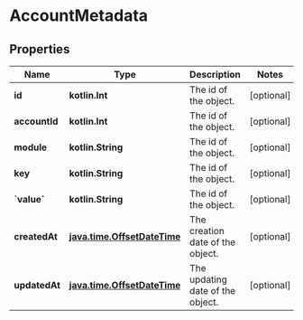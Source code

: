 
# AccountMetadata

## Properties
Name | Type | Description | Notes
------------ | ------------- | ------------- | -------------
**id** | **kotlin.Int** | The id of the object. |  [optional]
**accountId** | **kotlin.Int** | The id of the object. |  [optional]
**module** | **kotlin.String** | The id of the object. |  [optional]
**key** | **kotlin.String** | The id of the object. |  [optional]
**&#x60;value&#x60;** | **kotlin.String** | The id of the object. |  [optional]
**createdAt** | [**java.time.OffsetDateTime**](java.time.OffsetDateTime.md) | The creation date of the object. |  [optional]
**updatedAt** | [**java.time.OffsetDateTime**](java.time.OffsetDateTime.md) | The updating date of the object. |  [optional]




